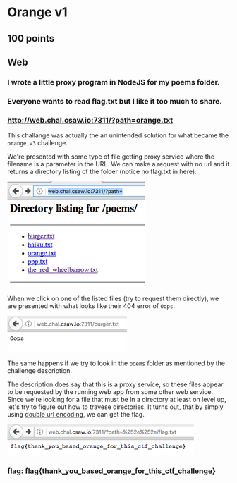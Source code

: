 # Orange v1
## 100 points
## Web

### I wrote a little proxy program in NodeJS for my poems folder.
### Everyone wants to read flag.txt but I like it too much to share.
### http://web.chal.csaw.io:7311/?path=orange.txt

This challange was actually the an unintended solution for what became the 
`orange v3` challenge.

We're presented with some type of file getting proxy service where the filename
is a parameter in the URL. We can make a request with no url and it returns a
directory listing of the folder (notice no flag.txt in here):

![IMG 1](img/img1.png)

When we click on one of the listed files (try to request them directly), we are
presented with what looks like their 404 error of `Oops`.

![IMG 2](img/img2.png)

The same happens if we try to look in the `poems` folder as mentioned by the
challenge description.

The description does say that this is a proxy service, so these files appear to
be requested by the running web app from some other web service. Since we're
looking for a file that must be in a directory at least on level up, let's try
to figure out how to travese directories. It turns out, that by simply using 
[double url encoding](https://www.owasp.org/index.php/Double_Encoding), we can get the flag.

![IMG 3](img/img3.png)

### flag: flag{thank_you_based_orange_for_this_ctf_challenge}